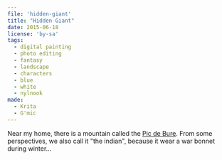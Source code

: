 ```yaml
---
file: 'hidden-giant'
title: "Hidden Giant"
date: 2015-06-18
license: 'by-sa'
tags:
  - digital painting
  - photo editing
  - fantasy
  - landscape
  - characters
  - blue
  - white
  - nylnook
made:
  - Krita
  - G'mic
---
```


Near my home, there is a mountain called the [Pic de Bure](https://en.wikipedia.org/wiki/Pic_de_Bure). From some perspectives, we also call it "the indian", because it wear a war bonnet during winter...
